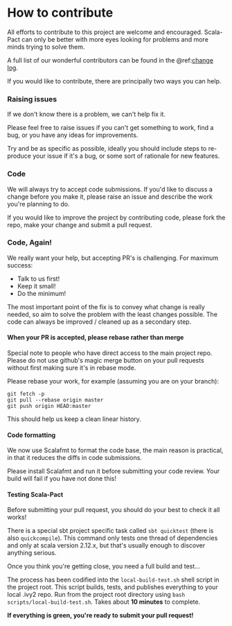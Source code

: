 # How to contribute

All efforts to contribute to this project are welcome and encouraged. Scala-Pact can only be better with more eyes looking for problems and more minds trying to solve them.

A full list of our wonderful contributors can be found in the @ref:[change log](change-log.md).

If you would like to contribute, there are principally two ways you can help.

### Raising issues

If we don't know there is a problem, we can't help fix it.

Please feel free to raise issues if you can't get something to work, find a bug, or you have any ideas for improvements.

Try and be as specific as possible, ideally you should include steps to re-produce your issue if it's a bug, or some sort of rationale for new features.

### Code

We will always try to accept code submissions. If you'd like to discuss a change before you make it, please raise an issue and describe the work you're planning to do.

If you would like to improve the project by contributing code, please fork the repo, make your change and submit a pull request.

### Code, Again!

We really want your help, but accepting PR's is challenging.
For maximum success:
- Talk to us first!
- Keep it small!
- Do the minimum!

The most important point of the fix is to convey what change is really needed, so aim to solve the problem with the least changes possible. The code can always be improved / cleaned up as a secondary step.

#### When your PR is accepted, please rebase rather than merge

Special note to people who have direct access to the main project repo. Please do not use github's magic merge button on your pull requests without first making sure it's in rebase mode.

Please rebase your work, for example (assuming you are on your branch):
```
git fetch -p
git pull --rebase origin master
git push origin HEAD:master
```

This should help us keep a clean linear history.

#### Code formatting
We now use Scalafmt to format the code base, the main reason is practical, in that it reduces the diffs in code submissions.

Please install Scalafmt and run it before submitting your code review. Your build will fail if you have not done this!

#### Testing Scala-Pact

Before submitting your pull request, you should do your best to check it all works!

There is a special sbt project specific task called `sbt quicktest` (there is also `quickcompile`). This command only tests one thread of dependencies and only at scala version 2.12.x, but that's usually enough to discover anything serious.

Once you think you're getting close, you need a full build and test...

The process has been codified into the `local-build-test.sh` shell script in the project root. This script builds, tests, and publishes everything to your local .ivy2 repo. Run from the project root directory using `bash scripts/local-build-test.sh`. Takes about **10 minutes** to complete.

**If everything is green, you're ready to submit your pull request!**
